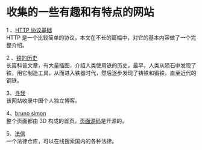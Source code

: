 # 收集的一些有趣和有特点的网站

1 、[HTTP 协议基础](http://www.steves-internet-guide.com/http-basics/)  
HTTP 是一个比较简单的协议，本文在不长的篇幅中，对它的基本内容做了一个完整介绍。  

2 、[铁的历史](https://rootsofprogress.org/iron-from-mythical-to-mundane)    
长篇科普文章，有大量插图，介绍人类使用铁的历史。最早，人类从陨石中发现了铁，用它制造工具，从而进入铁器时代，然后逐步发现了铸铁和锻铁，直至近代的钢铁。  

3、[寻我](https://seekbetter.me/)  
该网站收录中国个人独立博客。  

4、[bruno simon](https://bruno-simon.com/)  
整个页面都由 3D 构成的首页。[页面源码](https://github.com/brunosimon/folio-2019)是开源的。

5、[法信](http://www.faxin.cn/keyword/index.aspx)  
一个法律仓库，可以在线搜索国内的各种法律。  


